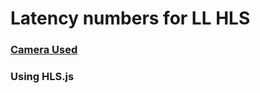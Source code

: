 # Latency numbers for LL HLS


### [Camera Used](http://192.168.101.99/html/main.html)
### Using HLS.js 